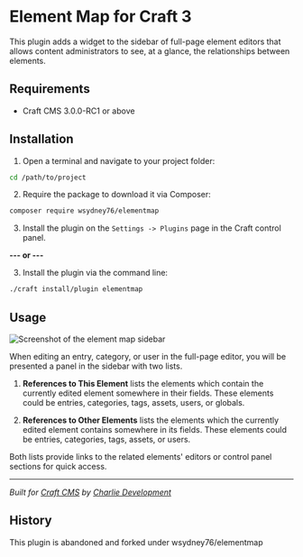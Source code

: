 # Element Map for Craft 3

This plugin adds a widget to the sidebar of full-page element editors that allows content administrators to see, at a glance, the relationships between elements.

## Requirements

* Craft CMS 3.0.0-RC1 or above

## Installation

1. Open a terminal and navigate to your project folder:

```bash
cd /path/to/project
```

2. Require the package to download it via Composer:

```bash
composer require wsydney76/elementmap
```

3. Install the plugin on the `Settings -> Plugins` page in the Craft control panel.

**--- or ---**

3. Install the plugin via the command line:

```bash
./craft install/plugin elementmap
```

## Usage

![Screenshot of the element map sidebar](./resources/elementmap-sidebar.png)

When editing an entry, category, or user in the full-page editor, you will be presented a panel in the sidebar with two lists.

1. **References to This Element** lists the elements which contain the currently edited element somewhere in their fields. These elements could be entries, categories, tags, assets, users, or globals.

2. **References to Other Elements** lists the elements which the currently edited element contains somewhere in its fields. These elements could be entries, categories, tags, assets, or users.

Both lists provide links to the related elements' editors or control panel sections for quick access.

---

*Built for [Craft CMS](https://craftcms.com/) by [Charlie Development](http://wsydney76.com/)*

## History
This plugin is abandoned and forked under wsydney76/elementmap
